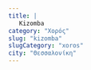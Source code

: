 ```yaml
---
title: |
   Kizomba
category: "Χορός"
slug: "kizomba"
slugCategory: "xoros"
city: "Θεσσαλονίκη"
---
```


